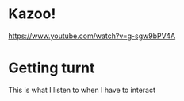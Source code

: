 # Kazoo!
https://www.youtube.com/watch?v=g-sgw9bPV4A

# Getting turnt
This is what I listen to when I have to interact

